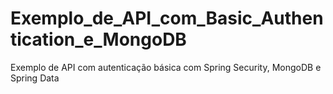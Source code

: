 # Exemplo_de_API_com_Basic_Authentication_e_MongoDB
Exemplo de API com autenticação básica com Spring Security, MongoDB e Spring Data 
